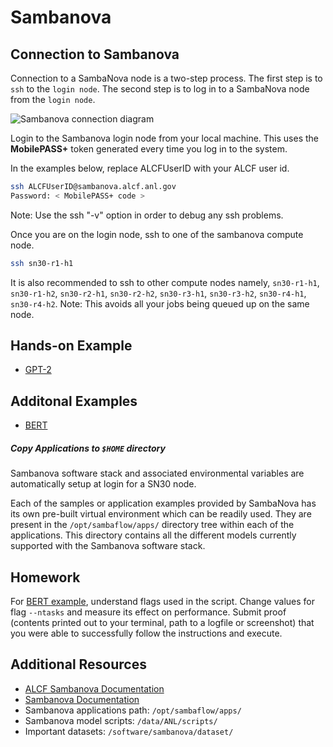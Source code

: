 # Sambanova

## Connection to Sambanova 

Connection to a SambaNova node is a two-step process. The first step is to `ssh` to the `login node`. The second step is to log in to a SambaNova node from the `login node`.

![Sambanova connection diagram](./sambanova_login.jpg)

Login to the Sambanova login node from your local machine.  This uses the **MobilePASS+** token generated every time you log in to the system. 

In the examples below, replace ALCFUserID with your ALCF user id.
```bash
ssh ALCFUserID@sambanova.alcf.anl.gov
Password: < MobilePASS+ code >
```

Note: Use the ssh "-v" option in order to debug any ssh problems.

Once you are on the login node, ssh to one of the sambanova compute node.
```bash
ssh sn30-r1-h1       
```

It is also recommended to ssh to other compute nodes namely, `sn30-r1-h1`, `sn30-r1-h2`, `sn30-r2-h1`, `sn30-r2-h2`, `sn30-r3-h1`, `sn30-r3-h2`, `sn30-r4-h1`, `sn30-r4-h2`. Note: This avoids all your jobs being queued up on the same node.  



## Hands-on Example

* [GPT-2](./gpt.md)

## Additonal Examples

* [BERT](./bert/bert.md)

##### Copy Applications to `$HOME` directory

Sambanova software stack and associated environmental variables are automatically setup at login for a SN30 node. 

Each of the samples or application examples provided by SambaNova has its own pre-built virtual environment which can be readily used. They are present in the `/opt/sambaflow/apps/` directory tree within each of the applications. This directory contains all the different models currently supported with the Sambanova software stack.

<!---
Copy them to your `$HOME` directory
```bash
cp -r /opt/sambaflow/apps/ ~
```
--->

## Homework

For [BERT example](./bert/), understand flags used in the script. Change values for flag `--ntasks` and measure its effect on performance. Submit proof (contents printed out to your terminal, path to a logfile or screenshot) that you were able to successfully follow the instructions and execute.


## Additional Resources

* [ALCF Sambanova Documentation](https://docs.alcf.anl.gov/ai-testbed/sambanova/getting-started/)
* [Sambanova Documentation](https://docs.sambanova.ai/developer/latest/sambaflow-intro.html) 
* Sambanova applications path: `/opt/sambaflow/apps/`
* Sambanova model scripts: `/data/ANL/scripts/`
* Important datasets: `/software/sambanova/dataset/`
